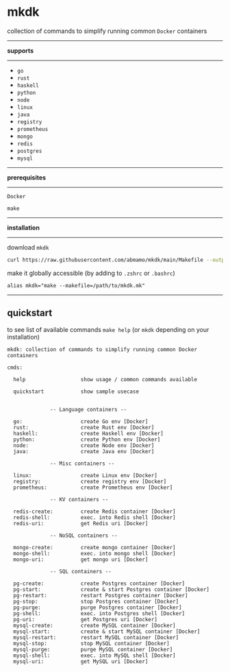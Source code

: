 # mkdk

collection of commands to simplify running common `Docker` containers

***

**supports**

***

- `go`
- `rust`
- `haskell`
- `python`
- `node`
- `linux`
- `java`
- `registry`
- `prometheus`
- `mongo`
- `redis`
- `postgres`
- `mysql`

***

**prerequisites**

***

`Docker`

`make`

***

**installation**

***

download `mkdk`
```sh
curl https://raw.githubusercontent.com/abmamo/mkdk/main/Makefile --output mkdk.mk
```

make it globally accessible (by adding to `.zshrc` or `.bashrc`)
```
alias mkdk="make --makefile=/path/to/mkdk.mk"
```

***

## quickstart

to see list of available commands `make help` (or `mkdk` depending on your installation)
``` 
mkdk: collection of commands to simplify running common Docker containers

cmds:

  help                  show usage / common commands available

  quickstart            show sample usecase


              -- Language containers --

  go:                   create Go env [Docker]
  rust:                 create Rust env [Docker]
  haskell:              create Haskell env [Docker]
  python:               create Python env [Docker]
  node:                 create Node env [Docker]
  java:                 create Java env [Docker]

              -- Misc containers --

  linux:                create Linux env [Docker]
  registry:             create registry env [Docker]
  prometheus:           create Prometheus env [Docker]

              -- KV containers --

  redis-create:         create Redis container [Docker]
  redis-shell:          exec. into Redis shell [Docker]
  redis-uri:            get Redis uri [Docker]

              -- NoSQL containers --

  mongo-create:         create mongo container [Docker]
  mongo-shell:          exec. into mongo shell [Docker]
  mongo-uri:            get mongo uri [Docker]

              -- SQL containers --

  pg-create:            create Postgres container [Docker]
  pg-start:             create & start Postgres container [Docker]
  pg-restart:           restart Postgres container [Docker]
  pg-stop:              stop Postgres container [Docker]
  pg-purge:             purge Postgres container [Docker]
  pg-shell:             exec. into Postgres shell [Docker]
  pg-uri:               get Postgres uri [Docker]
  mysql-create:         create MySQL container [Docker]
  mysql-start:          create & start MySQL container [Docker]
  mysql-restart:        restart MySQL container [Docker]
  mysql-stop:           stop MySQL container [Docker]
  mysql-purge:          purge MySQL container [Docker]
  mysql-shell:          exec. into MySQL shell [Docker]
  mysql-uri:            get MySQL uri [Docker]
```
